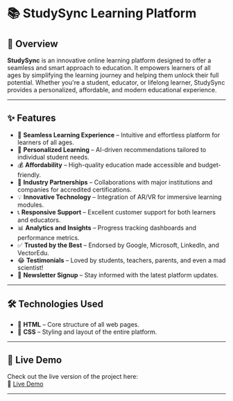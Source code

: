 # 📚 StudySync Learning Platform

## 📌 Overview  
**StudySync** is an innovative online learning platform designed to offer a seamless and smart approach to education. It empowers learners of all ages by simplifying the learning journey and helping them unlock their full potential. Whether you're a student, educator, or lifelong learner, StudySync provides a personalized, affordable, and modern educational experience.

---

## ✨ Features  
- 🚀 **Seamless Learning Experience** – Intuitive and effortless platform for learners of all ages.  
- 🧠 **Personalized Learning** – AI-driven recommendations tailored to individual student needs.  
- 💰 **Affordability** – High-quality education made accessible and budget-friendly.  
- 🤝 **Industry Partnerships** – Collaborations with major institutions and companies for accredited certifications.  
- 💡 **Innovative Technology** – Integration of AR/VR for immersive learning modules.  
- 📞 **Responsive Support** – Excellent customer support for both learners and educators.  
- 📊 **Analytics and Insights** – Progress tracking dashboards and performance metrics.  
- ✅ **Trusted by the Best** – Endorsed by Google, Microsoft, LinkedIn, and VectorEdu.  
- 😂 **Testimonials** – Loved by students, teachers, parents, and even a mad scientist!  
- 📧 **Newsletter Signup** – Stay informed with the latest platform updates.

---

## 🛠️ Technologies Used  
- 🧱 **HTML** – Core structure of all web pages.  
- 🎨 **CSS** – Styling and layout of the entire platform.

---

## 🚀 Live Demo  
Check out the live version of the project here:  
🔗 [Live Demo](https://studious-sk.netlify.app/)

---
